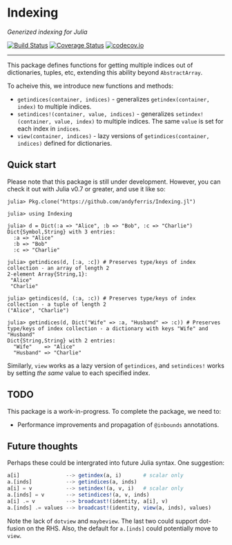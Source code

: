 # Indexing

*Generized indexing for Julia*

[![Build Status](https://travis-ci.org/andyferris/Indexing.jl.svg?branch=master)](https://travis-ci.org/andyferris/Indexing.jl)
[![Coverage Status](https://coveralls.io/repos/andyferris/Indexing.jl/badge.svg?branch=master&service=github)](https://coveralls.io/github/andyferris/Indexing.jl?branch=master)
[![codecov.io](http://codecov.io/github/andyferris/Indexing.jl/coverage.svg?branch=master)](http://codecov.io/github/andyferris/Indexing.jl?branch=master)

-----------

This package defines functions for getting multiple indices out of dictionaries, tuples,
etc, extending this ability beyond `AbstractArray`.

To acheive this, we introduce new functions and methods:

 * `getindices(container, indices)` - generalizes `getindex(container, index)` to multiple indices.
 * `setindices!(container, value, indices)` - generalizes `setindex!(container, value, index)` to multiple indices. The same `value` is set for
   each index in `indices`.
 * `view(container, indices)` - lazy versions of `getindices(container, indices)` defined for dictionaries.
 
## Quick start

Please note that this package is still under development. However, you can check it out with
Julia v0.7 or greater, and use it like so:

```
julia> Pkg.clone("https://github.com/andyferris/Indexing.jl")

julia> using Indexing

julia> d = Dict(:a => "Alice", :b => "Bob", :c => "Charlie")
Dict{Symbol,String} with 3 entries:
  :a => "Alice"
  :b => "Bob"
  :c => "Charlie"

julia> getindices(d, [:a, :c]) # Preserves type/keys of index collection - an array of length 2
2-element Array{String,1}:
 "Alice"  
 "Charlie"

julia> getindices(d, (:a, :c)) # Preserves type/keys of index collection - a tuple of length 2
("Alice", "Charlie")

julia> getindices(d, Dict("Wife" => :a, "Husband" => :c)) # Preserves type/keys of index collection - a dictionary with keys "Wife" and "Husband"
Dict{String,String} with 2 entries:
  "Wife"    => "Alice"
  "Husband" => "Charlie"
```

Similarly, `view` works as a lazy version of `getindices`, and `setindices!` works by
setting *the same* value to each specified index.

## TODO

This package is a work-in-progress. To complete the package, we need to:

  * Performance improvements and propagation of `@inbounds` annotations.

## Future thoughts

Perhaps these could be intergrated into future Julia syntax. One suggestion:

```julia
a[i]               --> getindex(a, i)       # scalar only
a.[inds]           --> getindices(a, inds)
a[i] = v           --> setindex!(a, v, i)   # scalar only
a.[inds] = v       --> setindices!(a, v, inds)
a[i] .= v          --> broadcast!(identity, a[i], v)
a.[inds] .= values --> broadcast!(identity, view(a, inds), values)
```
Note the lack of `dotview` and `maybeview`. The last two could support dot-fusion on the RHS.
Also, the default for `a.[inds]` could potentially move to `view`.
